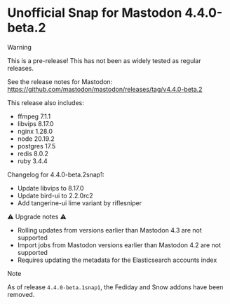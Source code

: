 # Unofficial Snap for Mastodon 4.4.0-beta.2

> [!WARNING]
> This is a pre-release! This has not been as widely tested as regular releases.

See the release notes for Mastodon: https://github.com/mastodon/mastodon/releases/tag/v4.4.0-beta.2

This release also includes:

* ffmpeg 7.1.1
* libvips 8.17.0
* nginx 1.28.0
* node 20.19.2
* postgres 17.5
* redis 8.0.2
* ruby 3.4.4

Changelog for 4.4.0-beta.2snap1:

* Update libvips to 8.17.0
* Update bird-ui to 2.2.0rc2
* Add tangerine-ui lime variant by riflesniper

⚠️ Upgrade notes ⚠️

* Rolling updates from versions earlier than Mastodon 4.3 are not supported
* Import jobs from Mastodon versions earlier than Mastodon 4.2 are not supported
* Requires updating the metadata for the Elasticsearch accounts index

> [!NOTE]
> As of release `4.4.0-beta.1snap1`, the Fediday and Snow addons have been removed.

